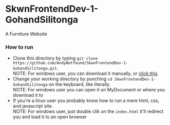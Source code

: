 # SkwnFrontendDev-1-GohandSilitonga
A Furniture Website

<h3>How to run</h3>
<ul>
  <li>Clone this directory by typing <code>git clone https://github.com/AndyNotfound/SkwnFrontendDev-1-GohandSilitonga.git</code>.<br>NOTE: For windows user, you can download it manually, or <a href="https://github.com/AndyNotfound/SkwnFrontendDev-1-GohandSilitonga/archive/refs/heads/main.zip">click this</a>.</li>
  <li>Change your working directory by punching <code>cd SkwnFrontendDev-1-GohandSilitonga</code> on the keyboard, like literally.<br>NOTE: For windows user you can open it on MyDocument or where you download it to</li>
  <li>If you're a linux user you probably know how to run a mere html, css, and javascript site.<br>NOTE: For windows user, just double clik on the <code>index.html</code> it'll redirect you and load it to an open browser</li> 
</ul>
